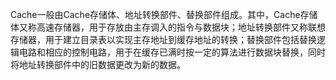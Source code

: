 Cache一般由Cache存储体、地址转换部件、替换部件组成。其中，Cache存储体又称高速存储器，用于存放由主存调入的指令与数据块；地址转换部件又称联想存储器，用于建立目录表以实现主存地址到缓存地址的转换；替换部件包括替换逻辑电路和相应的控制电路，用于在缓存已满时按一定的算法进行数据块替换，同时将地址转换部件中的旧数据更改为新的数据。
